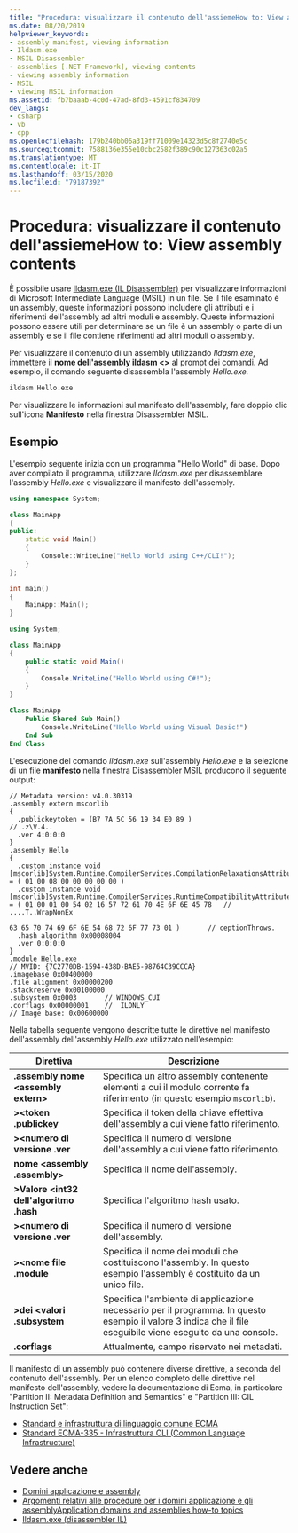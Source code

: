 ```yaml
---
title: "Procedura: visualizzare il contenuto dell'assiemeHow to: View assembly contents"
ms.date: 08/20/2019
helpviewer_keywords:
- assembly manifest, viewing information
- Ildasm.exe
- MSIL Disassembler
- assemblies [.NET Framework], viewing contents
- viewing assembly information
- MSIL
- viewing MSIL information
ms.assetid: fb7baaab-4c0d-47ad-8fd3-4591cf834709
dev_langs:
- csharp
- vb
- cpp
ms.openlocfilehash: 179b240bb06a319ff71009e14323d5c8f2740e5c
ms.sourcegitcommit: 7588136e355e10cbc2582f389c90c127363c02a5
ms.translationtype: MT
ms.contentlocale: it-IT
ms.lasthandoff: 03/15/2020
ms.locfileid: "79187392"
---
```

# <a name="how-to-view-assembly-contents"></a>Procedura: visualizzare il contenuto dell'assiemeHow to: View assembly contents

È possibile usare [Ildasm.exe (IL Disassembler)](../../framework/tools/ildasm-exe-il-disassembler.md) per visualizzare informazioni di Microsoft Intermediate Language (MSIL) in un file. Se il file esaminato è un assembly, queste informazioni possono includere gli attributi e i riferimenti dell'assembly ad altri moduli e assembly. Queste informazioni possono essere utili per determinare se un file è un assembly o parte di un assembly e se il file contiene riferimenti ad altri moduli o assembly.

Per visualizzare il contenuto di un assembly utilizzando *Ildasm.exe*, immettere il **nome dell'assembly ildasm \<>** al prompt dei comandi. Ad esempio, il comando seguente disassembla l'assembly *Hello.exe.*

```cmd
ildasm Hello.exe
```

Per visualizzare le informazioni sul manifesto dell'assembly, fare doppio clic sull'icona **Manifesto** nella finestra Disassembler MSIL.

## <a name="example"></a>Esempio

L'esempio seguente inizia con un programma "Hello World" di base. Dopo aver compilato il programma, utilizzare *Ildasm.exe* per disassemblare l'assembly *Hello.exe* e visualizzare il manifesto dell'assembly.

```cpp
using namespace System;

class MainApp
{
public:
    static void Main()
    {
        Console::WriteLine("Hello World using C++/CLI!");
    }
};

int main()
{
    MainApp::Main();
}
```

```csharp
using System;

class MainApp
{
    public static void Main()
    {
        Console.WriteLine("Hello World using C#!");
    }
}
```

```vb
Class MainApp
    Public Shared Sub Main()
        Console.WriteLine("Hello World using Visual Basic!")
    End Sub
End Class
```

L'esecuzione del comando *ildasm.exe* sull'assembly *Hello.exe* e la selezione di un file **manifesto** nella finestra Disassembler MSIL producono il seguente output:

```output
// Metadata version: v4.0.30319
.assembly extern mscorlib
{
  .publickeytoken = (B7 7A 5C 56 19 34 E0 89 )                         // .z\V.4..
  .ver 4:0:0:0
}
.assembly Hello
{
  .custom instance void [mscorlib]System.Runtime.CompilerServices.CompilationRelaxationsAttribute::.ctor(int32) = ( 01 00 08 00 00 00 00 00 )
  .custom instance void [mscorlib]System.Runtime.CompilerServices.RuntimeCompatibilityAttribute::.ctor() = ( 01 00 01 00 54 02 16 57 72 61 70 4E 6F 6E 45 78   // ....T..WrapNonEx
                                                                                                             63 65 70 74 69 6F 6E 54 68 72 6F 77 73 01 )       // ceptionThrows.
  .hash algorithm 0x00008004
  .ver 0:0:0:0
}
.module Hello.exe
// MVID: {7C2770DB-1594-438D-BAE5-98764C39CCCA}
.imagebase 0x00400000
.file alignment 0x00000200
.stackreserve 0x00100000
.subsystem 0x0003       // WINDOWS_CUI
.corflags 0x00000001    //  ILONLY
// Image base: 0x00600000
```

Nella tabella seguente vengono descritte tutte le direttive nel manifesto dell'assembly dell'assembly *Hello.exe* utilizzato nell'esempio:

|Direttiva|Descrizione|
|---------------|-----------------|
|**.assembly nome \<assembly extern>**|Specifica un altro assembly contenente elementi a cui il modulo corrente fa riferimento (in questo esempio `mscorlib`).|
|**>\<token .publickey**|Specifica il token della chiave effettiva dell'assembly a cui viene fatto riferimento.|
|**>\<numero di versione .ver**|Specifica il numero di versione dell'assembly a cui viene fatto riferimento.|
|**nome \<assembly .assembly>**|Specifica il nome dell'assembly.|
|**>Valore \<int32 dell'algoritmo .hash**|Specifica l'algoritmo hash usato.|
|**>\<numero di versione .ver**|Specifica il numero di versione dell'assembly.|
|**>\<nome file .module**|Specifica il nome dei moduli che costituiscono l'assembly. In questo esempio l'assembly è costituito da un unico file.|
|**>dei \<valori .subsystem**|Specifica l'ambiente di applicazione necessario per il programma. In questo esempio il valore 3 indica che il file eseguibile viene eseguito da una console.|
|**.corflags**|Attualmente, campo riservato nei metadati.|

Il manifesto di un assembly può contenere diverse direttive, a seconda del contenuto dell'assembly. Per un elenco completo delle direttive nel manifesto dell'assembly, vedere la documentazione di Ecma, in particolare "Partition II: Metadata Definition and Semantics" e "Partition III: CIL Instruction Set":

- [Standard e infrastruttura di linguaggio comune ECMA](../components.md#applicable-standards)
- [Standard ECMA-335 - Infrastruttura CLI (Common Language Infrastructure)](http://www.ecma-international.org/publications/standards/Ecma-335.htm)

## <a name="see-also"></a>Vedere anche

- [Domini applicazione e assembly](../../framework/app-domains/application-domains.md#application-domains-and-assemblies)
- [Argomenti relativi alle procedure per i domini applicazione e gli assemblyApplication domains and assemblies how-to topics](../../framework/app-domains/application-domains-and-assemblies-how-to-topics.md)
- [Ildasm.exe (disassembler IL)](../../framework/tools/ildasm-exe-il-disassembler.md)
